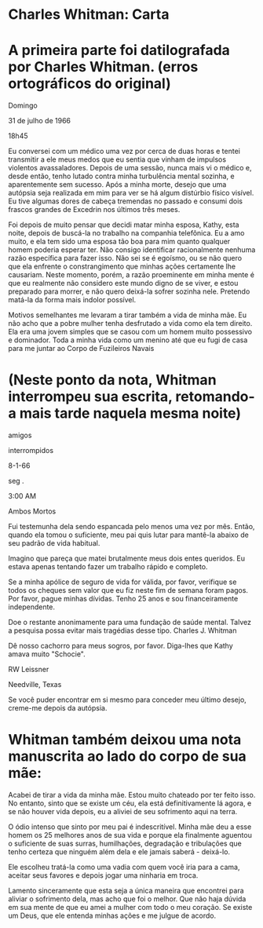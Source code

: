 # Charles Whitman: Carta

# A primeira parte foi datilografada por Charles Whitman. (erros ortográficos do original)

Domingo

31 de julho de 1966

18h45


Eu conversei com um médico uma vez por cerca de duas horas e tentei transmitir a ele meus medos que eu sentia que vinham de impulsos violentos avassaladores. Depois de uma sessão, nunca mais vi o médico e, desde então, tenho lutado contra minha turbulência mental sozinha, e aparentemente sem sucesso. Após a minha morte, desejo que uma autópsia seja realizada em mim para ver se há algum distúrbio físico visível. Eu tive algumas dores de cabeça tremendas no passado e consumi dois frascos grandes de Excedrin nos últimos três meses.

Foi depois de muito pensar que decidi matar minha esposa, Kathy, esta noite, depois de buscá-la no trabalho na companhia telefônica. Eu a amo muito, e ela tem sido uma esposa tão boa para mim quanto qualquer homem poderia esperar ter. Não consigo identificar racionalmente nenhuma razão específica para fazer isso. Não sei se é egoísmo, ou se não quero que ela enfrente o constrangimento que minhas ações certamente lhe causariam. Neste momento, porém, a razão proeminente em minha mente é que eu realmente não considero este mundo digno de se viver, e estou preparado para morrer, e não quero deixá-la sofrer sozinha nele. Pretendo matá-la da forma mais indolor possível.

Motivos semelhantes me levaram a tirar também a vida de minha mãe. Eu não acho que a pobre mulher tenha desfrutado a vida como ela tem direito. Ela era uma jovem simples que se casou com um homem muito possessivo e dominador. Toda a minha vida como um menino até que eu fugi de casa para me juntar ao Corpo de Fuzileiros Navais


# (Neste ponto da nota, Whitman interrompeu sua escrita, retomando-a mais tarde naquela mesma noite)

amigos

interrompidos

8-1-66

seg .

3:00 AM

Ambos Mortos


Fui testemunha dela sendo espancada pelo menos uma vez por mês. Então, quando ela tomou o suficiente, meu pai quis lutar para mantê-la abaixo de seu padrão de vida habitual.

Imagino que pareça que matei brutalmente meus dois entes queridos. Eu estava apenas tentando fazer um trabalho rápido e completo.

Se a minha apólice de seguro de vida for válida, por favor, verifique se todos os cheques sem valor que eu fiz neste fim de semana foram pagos. Por favor, pague minhas dívidas. Tenho 25 anos e sou financeiramente independente.

Doe o restante anonimamente para uma fundação de saúde mental. Talvez a pesquisa possa evitar mais tragédias desse tipo.
Charles J. Whitman

Dê nosso cachorro para meus sogros, por favor. Diga-lhes que Kathy amava muito "Schocie".

RW Leissner

Needville, Texas

Se você puder encontrar em si mesmo para conceder meu último desejo, creme-me depois da autópsia.


# Whitman também deixou uma nota manuscrita ao lado do corpo de sua mãe:

Acabei de tirar a vida da minha mãe. Estou muito chateado por ter feito isso. No entanto, sinto que se existe um céu, ela está definitivamente lá agora, e se não houver vida depois, eu a aliviei de seu sofrimento aqui na terra.

O ódio intenso que sinto por meu pai é indescritível. Minha mãe deu a esse homem os 25 melhores anos de sua vida e porque ela finalmente aguentou o suficiente de suas surras, humilhações, degradação e tribulações que tenho certeza que ninguém além dela e ele jamais saberá - deixá-lo. 

Ele escolheu tratá-la como uma vadia com quem você iria para a cama, aceitar seus favores e depois jogar uma ninharia em troca. 

Lamento sinceramente que esta seja a única maneira que encontrei para aliviar o sofrimento dela, mas acho que foi o melhor. Que não haja dúvida em sua mente de que eu amei a mulher com todo o meu coração. Se existe um Deus, que ele entenda minhas ações e me julgue de acordo.
